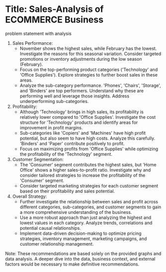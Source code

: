 # Title: Sales-Analysis of ECOMMERCE Business

problem statement with analysis

 1. Sales Performance:
    - November shows the highest sales, while February has the lowest. Investigate the reasons for this seasonal variation. 
      Consider targeted promotions or inventory adjustments during the low season (February).
    - Focus on the top-performing product categories ('Technology' and 'Office Supplies'). Explore strategies to further boost sales in these areas.
    - Analyze the sub-category performance.  'Phones', 'Chairs', 'Storage', and 'Binders' are top performers.  Understand why these are performing well and leverage those insights.  Address underperforming sub-categories.
 2. Profitability:
    - Although 'Technology' brings in high sales, its profitability is relatively lower compared to 'Office Supplies'.  Investigate the cost structure for 'Technology' products and identify areas for improvement in profit margins.
    - Sub-categories like 'Copiers' and 'Machines' have high profit potential, but also seem to have high costs.  Analyze this carefully.  'Binders' and 'Paper' contribute positively to profit.
    - Focus on maximizing profits from 'Office Supplies' while optimizing the profitability of the 'Technology' segment.
 3. Customer Segmentation:
    - The 'Consumer' segment contributes the highest sales, but 'Home Office' shows a higher sales-to-profit ratio.  Investigate why and consider tailored strategies to increase the profitability of the 'Consumer' segment.
    - Consider targeted marketing strategies for each customer segment based on their profitability and sales potential.
 4. Overall Strategy:
    - Further investigate the relationship between sales and profit across different categories, sub-categories, and customer segments to gain a more comprehensive understanding of the business.
    - Use a more robust approach than just analyzing the highest and lowest values in each category. Analyze trends, correlations and potential causal relationships.
    - Implement data-driven decision-making to optimize pricing strategies, inventory management, marketing campaigns, and customer relationship management.

Note: These recommendations are based solely on the provided graphs and data analysis. A deeper dive into the data, business context, and external factors would be necessary to make definitive recommendations.
